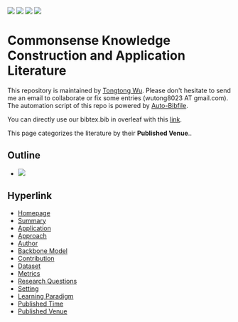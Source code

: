 [![](https://img.shields.io/badge/Awesome_Continual_Learning-yellow)](https://github.com/wutong8023/Awesome_Continual_Learning.git) [![](https://img.shields.io/badge/Awesome_Few_Shot_learning-green)](https://github.com/wutong8023/Awesome_Few_Shot_Learning.git) [![](https://img.shields.io/badge/Awesome_Information_Extraction-blue)](https://github.com/wutong8023/Awesome_Information_Extraction.git) [![](https://img.shields.io/badge/Awesome_Ideas-orange)](https://github.com/wutong8023/Awesome_Ideas.git)

# Commonsense Knowledge Construction and Application Literature 
This repository is maintained by [Tongtong Wu](https://wutong8023.site). Please don't hesitate to send me an email to collaborate or fix some entries (wutong8023 AT gmail.com). 
The automation script of this repo is powered by [Auto-Bibfile](https://github.com/wutong8023/Auto-Bibfile.git).

You can directly use our bibtex.bib in overleaf with this [link](https://www.overleaf.com/read/rgscdxhxbwhp).

This page categorizes the literature by their **Published Venue**..

## Outline 
- [![](https://img.shields.io/badge/Hyperlink-blue)](https://github.com/wutong8023/Awesome_Commonsense_Knowledge/blob/main/CommonKnow4all/venue/README.md#hyperlink)
## Hyperlink 
- [Homepage](https://github.com/wutong8023/Awesome_Commonsense_Knowledge/blob/main/README.md)
-  [Summary](https://github.com/wutong8023/Awesome_Commonsense_Knowledge/blob/main/CommonKnow4all/./)
-  [Application](https://github.com/wutong8023/Awesome_Commonsense_Knowledge/blob/main/CommonKnow4all/application)
-  [Approach](https://github.com/wutong8023/Awesome_Commonsense_Knowledge/blob/main/CommonKnow4all/approach)
-  [Author](https://github.com/wutong8023/Awesome_Commonsense_Knowledge/blob/main/CommonKnow4all/author)
-  [Backbone Model](https://github.com/wutong8023/Awesome_Commonsense_Knowledge/blob/main/CommonKnow4all/backbone_model)
-  [Contribution](https://github.com/wutong8023/Awesome_Commonsense_Knowledge/blob/main/CommonKnow4all/contribution)
-  [Dataset](https://github.com/wutong8023/Awesome_Commonsense_Knowledge/blob/main/CommonKnow4all/dataset)
-  [Metrics](https://github.com/wutong8023/Awesome_Commonsense_Knowledge/blob/main/CommonKnow4all/metrics)
-  [Research Questions](https://github.com/wutong8023/Awesome_Commonsense_Knowledge/blob/main/CommonKnow4all/research_question)
-  [Setting](https://github.com/wutong8023/Awesome_Commonsense_Knowledge/blob/main/CommonKnow4all/setting)
-  [ Learning Paradigm](https://github.com/wutong8023/Awesome_Commonsense_Knowledge/blob/main/CommonKnow4all/supervision)
-  [Published Time](https://github.com/wutong8023/Awesome_Commonsense_Knowledge/blob/main/CommonKnow4all/time)
-  [Published Venue](https://github.com/wutong8023/Awesome_Commonsense_Knowledge/blob/main/CommonKnow4all/venue)

